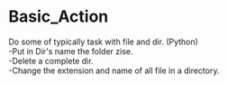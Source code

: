 # Basic_Action
Do some of typically task with file and dir. (Python) <br>
-Put in Dir's name the folder zise. <br>
-Delete a complete dir. <br>
-Change the extension and name of all file in a directory. <br>
